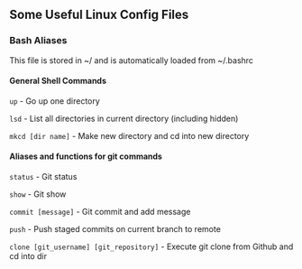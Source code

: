 ## Some Useful Linux Config Files ##

### Bash Aliases ###
This file is stored in ~/ and is automatically loaded from ~/.bashrc

#### General Shell Commands ####
`up` - Go up one directory

`lsd` - List all directories in current directory (including hidden)

`mkcd [dir name]` - Make new directory and cd into new directory

#### Aliases and functions for git commands ####
`status` - Git status

`show` - Git show

`commit [message]` - Git commit and add message

`push` - Push staged commits on current branch to remote

`clone [git_username] [git_repository]` - Execute git clone from Github and cd into dir

